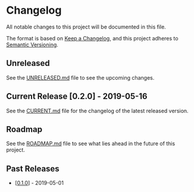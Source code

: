 # Changelog

All notable changes to this project will be documented in this file.

The format is based on [Keep a Changelog](https://keepachangelog.com/en/1.0.0/),
and this project adheres to [Semantic Versioning](https://semver.org/spec/v2.0.0.html).

## Unreleased

See the [UNRELEASED.md](.changelog/UNRELEASED.md) file to see the upcoming changes.

## Current Release [0.2.0] - 2019-05-16

See the [CURRENT.md](.changelog/CURRENT.md) file for the changelog of the latest released version.

## Roadmap

See the [ROADMAP.md](.changelog/ROADMAP.md) file to see what lies ahead in the future of this project.

## Past Releases

- [[0.1.0](.changelog/CHANGELOG-0.0.1.md)] - 2019-05-01

